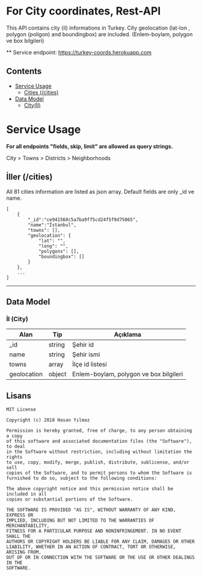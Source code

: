 # For City coordinates, Rest-API

This API contains city (il) informations in Turkey. City geolocation (lat-lon , polygon (poligon) and boundingbox) are included. 
(Enlem-boylam, polygon ve box bilgileri)

** Service endpoint: https://turkey-coords.herokuapp.com

## Contents
* [Service Usage](#service)
    * [Cities (/cities)](#cities)
* [Data Model](#dataModel)
    * [City(İl)](#dataModelCity)


<a name="service"></a>
# Service Usage

**For all endpoints "fields, skip, limit" are allowed as query strings.**

City > Towns > Districts > Neighborhoods


<a name="cities"></a>
## İller (/cities)
All 81 cities information are listed as json array. Default fields are only _id ve name.

```
[
    {
        "_id":"ce941560c5a7ba9ff5cd24f5f9d75065",
        "name":"İstanbul",
        "towns": [],
        "geolocation": {
        	"lat": "",
        	"long": "",
        	"polygons": [],
        	"boundingbox": []        	
        }
    },
    ...
]
```
-----

<a name="dataModel"></a>
## Data Model

<a name="dataModelCity"></a>
### İl (City)
| Alan | Tip | Açıklama |
| ------ | ------ | ------ |
| _id | string | Şehir id|
| name | string | Şehir ismi |
| towns | array | İlçe id listesi |
| geolocation | object | Enlem-boylam, polygon ve box bilgileri |

Lisans
-------

    MIT License

    Copyright (c) 2018 Hasan Yılmaz

    Permission is hereby granted, free of charge, to any person obtaining a copy
    of this software and associated documentation files (the "Software"), to deal
    in the Software without restriction, including without limitation the rights
    to use, copy, modify, merge, publish, distribute, sublicense, and/or sell
    copies of the Software, and to permit persons to whom the Software is
    furnished to do so, subject to the following conditions:
    
    The above copyright notice and this permission notice shall be included in all
    copies or substantial portions of the Software.
    
    THE SOFTWARE IS PROVIDED "AS IS", WITHOUT WARRANTY OF ANY KIND, EXPRESS OR
    IMPLIED, INCLUDING BUT NOT LIMITED TO THE WARRANTIES OF MERCHANTABILITY,
    FITNESS FOR A PARTICULAR PURPOSE AND NONINFRINGEMENT. IN NO EVENT SHALL THE
    AUTHORS OR COPYRIGHT HOLDERS BE LIABLE FOR ANY CLAIM, DAMAGES OR OTHER
    LIABILITY, WHETHER IN AN ACTION OF CONTRACT, TORT OR OTHERWISE, ARISING FROM,
    OUT OF OR IN CONNECTION WITH THE SOFTWARE OR THE USE OR OTHER DEALINGS IN THE
    SOFTWARE.

